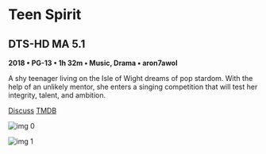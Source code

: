 # Teen Spirit

## DTS-HD MA 5.1

**2018 • PG-13 • 1h 32m • Music, Drama • aron7awol**

A shy teenager living on the Isle of Wight dreams of pop stardom. With the help of an unlikely mentor, she enters a singing competition that will test her integrity, talent, and ambition.

[Discuss](https://www.avsforum.com/threads/bass-eq-for-filtered-movies.2995212/post-58322860)  [TMDB](440918)

![img 0](https://i.imgur.com/2uPqr66.jpg)

![img 1](https://i.imgur.com/rTOCG5W.jpg)

